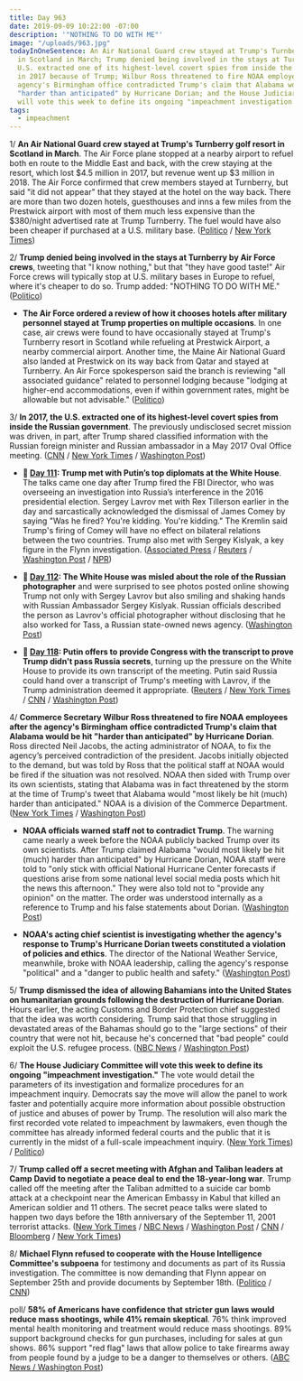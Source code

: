 ```yaml
---
title: Day 963
date: 2019-09-09 10:22:00 -07:00
description: '"NOTHING TO DO WITH ME"'
image: "/uploads/963.jpg"
todayInOneSentence: An Air National Guard crew stayed at Trump's Turnberry golf resort
  in Scotland in March; Trump denied being involved in the stays at Turnberry; the
  U.S. extracted one of its highest-level covert spies from inside the Russian government
  in 2017 because of Trump; Wilbur Ross threatened to fire NOAA employees after the
  agency's Birmingham office contradicted Trump's claim that Alabama would be hit
  "harder than anticipated" by Hurricane Dorian; and the House Judiciary Committee
  will vote this week to define its ongoing "impeachment investigation.".
tags:
  - impeachment
---
```


1/ **An Air National Guard crew stayed at Trump's Turnberry golf resort in Scotland in March**. The Air Force plane stopped at a nearby airport to refuel both en route to the Middle East and back, with the crew staying at the resort, which lost $4.5 million in 2017, but revenue went up $3 million in 2018. The Air Force confirmed that crew members stayed at Turnberry, but said "it did not appear" that they stayed at the hotel on the way back. There are more than two dozen hotels, guesthouses and inns a few miles from the Prestwick airport with most of them much less expensive than the $380/night advertised rate at Trump Turnberry. The fuel would have also been cheaper if purchased at a U.S. military base. ([Politico](https://www.politico.com/story/2019/09/06/air-force-trump-scottish-retreat-1484337) / [New York Times](https://www.nytimes.com/2019/09/07/us/politics/military-stopover-trump-turnberry.html))

2/ **Trump denied being involved in the stays at Turnberry by Air Force crews**, tweeting that "I know nothing," but that "they have good taste!" Air Force crews will typically stop at U.S. military bases in Europe to refuel, where it's cheaper to do so. Trump added: "NOTHING TO DO WITH ME." ([Politico](https://www.politico.com/story/2019/09/09/trump-air-force-scotland-resort-1486440))

* **The Air Force ordered a review of how it chooses hotels after military personnel stayed at Trump properties on multiple occasions**. In one case, air crews were found to have occasionally stayed at Trump's Turnberry resort in Scotland while refueling at Prestwick Airport, a nearby commercial airport. Another time, the Maine Air National Guard also landed at Prestwick on its way back from Qatar and stayed at Turnberry. An Air Force spokesperson said the branch is reviewing "all associated guidance" related to personnel lodging because "lodging at higher-end accommodations, even if within government rates, might be allowable but not advisable." ([Politico](https://www.politico.com/story/2019/09/08/trump-resort-air-force-probe-1485447))

3/ **In 2017, the U.S. extracted one of its highest-level covert spies from inside the Russian government**. The previously undisclosed secret mission was driven, in part, after Trump shared classified information with the Russian foreign minister and Russian ambassador in a May 2017 Oval Office meeting. ([CNN](https://www.cnn.com/2019/09/09/politics/russia-us-spy-extracted/index.html) / [New York Times](https://www.nytimes.com/2019/09/09/us/politics/cia-informant-russia.html) / [Washington Post](https://www.washingtonpost.com/national-security/us-got-key-asset-out-of-russia-following-election-hacking/2019/09/09/c8820f70-d344-11e9-9343-40db57cf6abd_story.html))

* **📌 [Day 111](https://whatthefuckjusthappenedtoday.com/2017/05/10/Day-111/#1-trump-met-with-putin%E2%80%99s-top-diploma): Trump met with Putin’s top diplomats at the White House**. The talks came one day after Trump fired the FBI Director, who was overseeing an investigation into Russia’s interference in the 2016 presidential election. Sergey Lavrov met with Rex Tillerson earlier in the day and sarcastically acknowledged the dismissal of James Comey by saying "Was he fired? You're kidding. You're kidding." The Kremlin said Trump's firing of Comey will have no effect on bilateral relations between the two countries. Trump also met with Sergey Kislyak, a key figure in the Flynn investigation. ([Associated Press](https://apnews.com/190c006d277c48f7954e472282a2436b/Official:-Trump-may-meet-top-Russian-diplomat-in-White-House) / [Reuters](https://www.reuters.com/article/us-usa-russia-idUSKBN1861V4) / [Washington Post](https://www.washingtonpost.com/world/national-security/trump-to-meet-top-russian-diplomat-at-the-white-house/2017/05/09/a32ccba6-3531-11e7-ab03-aa29f656f13e_story.html) / [NPR](http://www.npr.org/sections/thetwo-way/2017/05/10/527755991/trump-meets-with-russias-lavrov-at-the-white-house-today))

* **📌 [Day 112](https://whatthefuckjusthappenedtoday.com/2017/05/11/Day-112/#3-the-white-house-was-misled-about-t): The White House was misled about the role of the Russian photographer** and were surprised to see photos posted online showing Trump not only with Sergey Lavrov but also smiling and shaking hands with Russian Ambassador Sergey Kislyak. Russian officials described the person as Lavrov's official photographer without disclosing that he also worked for Tass, a Russian state-owned news agency. ([Washington Post](https://www.washingtonpost.com/world/national-security/trump-to-meet-russian-foreign-minister-at-the-white-house-as-moscows-alleged-election-interference-is-back-in-spotlight/2017/05/10/c6717e4c-34f3-11e7-b412-62beef8121f7_story.html))

* **📌 [Day 118](https://whatthefuckjusthappenedtoday.com/2017/05/17/Day-118/#9-putin-offers-to-provide-congress-w): Putin offers to provide Congress with the transcript to prove Trump didn't pass Russia secrets**, turning up the pressure on the White House to provide its own transcript of the meeting. Putin said Russia could hand over a transcript of Trump's meeting with Lavrov, if the Trump administration deemed it appropriate. ([Reuters](https://www.reuters.com/article/us-usa-trump-putin-idUSKCN18D1EA) / [New York Times](https://www.nytimes.com/2017/05/17/world/europe/trump-putin-russia.html) / [CNN](https://www.cnn.com/2017/05/17/politics/russia-us-trump-lavrov-intel/index.html) / [Washington Post](https://www.washingtonpost.com/world/putin-offers-to-provide-congress-with-details-of-trump-disclosures-to-russian-envoys/2017/05/17/80485ffe-3af6-11e7-a058-ddbb23c75d82_story.html))

4/ **Commerce Secretary Wilbur Ross threatened to fire NOAA employees after the agency's Birmingham office contradicted Trump's claim that Alabama would be hit "harder than anticipated" by Hurricane Dorian**. Ross directed Neil Jacobs, the acting administrator of NOAA, to fix the agency’s perceived contradiction of the president. Jacobs initially objected to the demand, but was told by Ross that the political staff at NOAA would be fired if the situation was not resolved. NOAA then sided with Trump over its own scientists, stating that Alabama was in fact threatened by the storm at the time of Trump's tweet that Alabama would "most likely be hit (much) harder than anticipated." NOAA is a division of the Commerce Department. ([New York Times](https://www.nytimes.com/2019/09/09/climate/hurrican-dorian-trump-tweet.html) / [Washington Post](https://www.washingtonpost.com/weather/2019/09/06/noaa-backs-president-trump-alabama-hurricane-forecast-rebukes-weather-service-office-that-accurately-contradicted-him/))

* **NOAA officials warned staff not to contradict Trump**. The warning came nearly a week before the NOAA publicly backed Trump over its own scientists. After Trump claimed Alabama "would most likely be hit (much) harder than anticipated" by Hurricane Dorian, NOAA staff were told to "only stick with official National Hurricane Center forecasts if questions arise from some national level social media posts which hit the news this afternoon." They were also told not to "provide any opinion" on the matter. The order was understood internally as a reference to Trump and his false statements about Dorian. ([Washington Post](https://www.washingtonpost.com/politics/noaa-staff-warned-in-sept-1-directive-against-contradicting-trump/2019/09/07/12a52d1a-d18f-11e9-87fa-8501a456c003_story.html))

* **NOAA's acting chief scientist is investigating whether the agency's response to Trump's Hurricane Dorian tweets constituted a violation of policies and ethics**. The director of the National Weather Service, meanwhile, broke with NOAA leadership, calling the agency's response "political" and a "danger to public health and safety." ([Washington Post](https://www.washingtonpost.com/weather/2019/09/09/noaas-chief-scientist-will-investigate-why-agency-backed-trump-over-its-experts-dorian-email-shows/))

5/ **Trump dismissed the idea of allowing Bahamians into the United States on humanitarian grounds following the destruction of Hurricane Dorian**. Hours earlier, the acting Customs and Border Protection chief suggested that the idea was worth considering. Trump said that those struggling in devastated areas of the Bahamas should go to the "large sections" of their country that were not hit, because he's concerned that "bad people" could exploit the U.S. refugee process. ([NBC News](https://www.nbcnews.com/news/us-news/trump-dismisses-idea-allowing-bahamians-u-s-after-hurricane-dorian-n1051576) / [Washington Post](https://www.washingtonpost.com/politics/2019/09/09/trump-contradicts-cbp-head-bahamian-refugees-argues-they-might-have-been-infiltrated-by-very-bad-people/))

6/ **The House Judiciary Committee will vote this week to define its ongoing "impeachment investigation."** The vote would detail the parameters of its investigation and formalize procedures for an impeachment inquiry. Democrats say the move will allow the panel to work faster and potentially acquire more information about possible obstruction of justice and abuses of power by Trump. The resolution will also mark the first recorded vote related to impeachment by lawmakers, even though the committee has already informed federal courts and the public that it is currently in the midst of a full-scale impeachment inquiry. ([New York Times](https://www.nytimes.com/2019/09/08/us/politics/democrats-judiciary-procedures-impeachment-trump.html)) / [Politico](https://www.politico.com/story/2019/09/06/house-judiciary-dems-impeachment-trump-1484435))

7/ **Trump called off a secret meeting with Afghan and Taliban leaders at Camp David to negotiate a peace deal to end the 18-year-long war**. Trump called off the meeting after the Taliban admitted to a suicide car bomb attack at a checkpoint near the American Embassy in Kabul that killed an American soldier and 11 others. The secret peace talks were slated to happen two days before the 18th anniversary of the September 11, 2001 terrorist attacks. ([New York Times](https://www.nytimes.com/2019/09/07/us/politics/trump-taliban-afghanistan.html) / [NBC News](https://www.nbcnews.com/politics/politics-news/secret-taliban-peace-talks-camp-david-floated-scrapped-within-week-n1051286) / [Washington Post](https://www.washingtonpost.com/national-security/collapse-of-afghanistan-peace-talks-spotlights-internal-trump-administration-divisions/2019/09/08/c7d57412-d24b-11e9-86ac-0f250cc91758_story.html) / [CNN](https://www.cnn.com/2019/09/08/politics/michael-waltz-taliban-9-11-pompeo-cnntv/) / [Bloomberg](https://www.bloomberg.com/news/articles/2019-09-07/trumps-says-he-canceled-secret-camp-david-meeting-with-taliban) / [New York Times](https://www.nytimes.com/2019/09/08/world/asia/afghanistan-trump-camp-david-taliban.html))

8/ **Michael Flynn refused to cooperate with the House Intelligence Committee's subpoena** for testimony and documents as part of its Russia investigation. The committee is now demanding that Flynn appear on September 25th and provide documents by September 18th. ([Politico](https://www.politico.com/story/2019/09/09/adam-schiff-michael-flynn-1486508) / [CNN](https://www.cnn.com/2019/09/09/politics/michael-flynn-panel-subpoena/index.html))

poll/ **58% of Americans have confidence that stricter gun laws would reduce mass shootings, while 41% remain skeptical**. 76% think improved mental health monitoring and treatment would reduce mass shootings. 89% support background checks for gun purchases, including for sales at gun shows. 86% support "red flag" laws that allow police to take firearms away from people found by a judge to be a danger to themselves or others. ([ABC News / Washington Post](https://abcnews.go.com/Politics/10-fear-mass-shooting-gun-laws-poll/story?id=65414785))